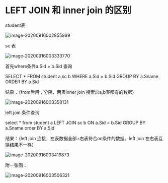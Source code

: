 # LEFT JOIN 和 inner join 的区别



student表

![image-20200916002855999](https://gitee.com/fking86/images4typora/raw/master/imgs/20200916002905.png)



sc 表

![image-20200916003333770](https://gitee.com/fking86/images4typora/raw/master/imgs/20200916003333.png)

首先where条件a.Sid = b.Sid 查询

SELECT * FROM student a,sc b WHERE a.Sid = b.Sid GROUP BY a.Sname ORDER BY a.Sid

结果：（from后用‘，’分隔，两表inner join 搜索出a,b表都有的数据）

![image-20200916003358131](https://gitee.com/fking86/images4typora/raw/master/imgs/20200916003358.png)



left join 条件查询

select * from student a LEFT JOIN sc b ON a.Sid = b.Sid GROUP BY a.Sname order BY a.Sid

结果：（left join 连接，左表数据全部+右表符合on条件的数据。left join 左右表互换结果不一样）

![image-20200916003419873](https://gitee.com/fking86/images4typora/raw/master/imgs/20200916003420.png)

附一张图：

![image-20200916003506321](https://gitee.com/fking86/images4typora/raw/master/imgs/20200916003506.png)